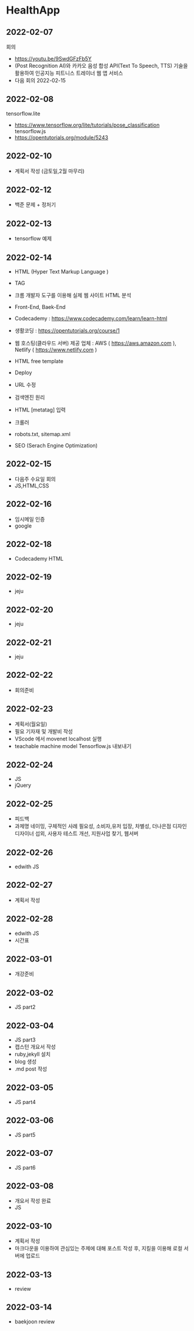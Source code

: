 # HealthApp

## 2022-02-07 

회의
- https://youtu.be/9SwdGFzFb5Y
- (Post Recognition AI)와 카카오 음성 합성 API(Text To Speech, TTS) 기술을 활용하여 인공지능 피트니스 트레이너 웹 앱 서비스
- 다음 회의 2022-02-15

## 2022-02-08
tensorflow.lite 
- https://www.tensorflow.org/lite/tutorials/pose_classification
tensorflow.js
- https://opentutorials.org/module/5243


## 2022-02-10
- 계획서 작성 (금토일,2월 마무리)

## 2022-02-12
- 백준 문제 + 정처기

## 2022-02-13
- tensorflow 예제

## 2022-02-14

- HTML (Hyper Text Markup Language )
- TAG
- 크롬 개발자 도구를 이용해 실제 웹 사이트 HTML 분석
- Front-End, Baek-End 
- Codecademy : https://www.codecademy.com/learn/learn-html
- 생활코딩 : https://opentutorials.org/course/1


- 웹 호스팅(클라우드 서버) 제공 업체 : AWS ( https://aws.amazon.com ), Netlify ( https://www.netlify.com )
- HTML free template
- Deploy
- URL 수정


- 검색엔진 원리
- HTML [metatag] 입력
- 크롤러
- robots.txt, sitemap.xml
- SEO (Serach Engine Optimization)

## 2022-02-15
- 다음주 수요일 회의
- JS,HTML,CSS

## 2022-02-16
- 임시메일 인증
- google

## 2022-02-18
- Codecademy HTML

## 2022-02-19
- jeju

## 2022-02-20
- jeju

## 2022-02-21
- jeju

## 2022-02-22
- 회의준비

## 2022-02-23
- 계획서(월요일)
- 필요 기자재 및 개발비 작성
- VScode 에서 movenet localhost 실행
- teachable machine model Tensorflow.js 내보내기

## 2022-02-24
- JS
- jQuery

## 2022-02-25
- 피드백
- 과제명 네이밍, 구체적인 사례 필요성, 소비자,유저 입장, 차별성, 더나은점 디자인 디자이너 섭외, 사용자 테스트 개선, 지원사업 찾기, 웹서버

## 2022-02-26
- edwith JS

## 2022-02-27
- 계획서 작성 

## 2022-02-28
- edwith JS
- 시간표

## 2022-03-01
- 개강준비

## 2022-03-02
- JS part2

## 2022-03-04
- JS part3
- 캡스턴 개요서 작성
- ruby,jekyll 설치
- blog 생성
- .md post 작성

## 2022-03-05
- JS part4

## 2022-03-06
- JS part5

## 2022-03-07
- JS part6

## 2022-03-08
- 개요서 작성 완료
- JS

## 2022-03-10
- 계획서 작성
- 마크다운을 이용하여 관심있는 주제에 대해 포스트 작성 후, 지킬을 이용해 로컬 서버에 업로드

## 2022-03-13
- review

## 2022-03-14
- baekjoon review
